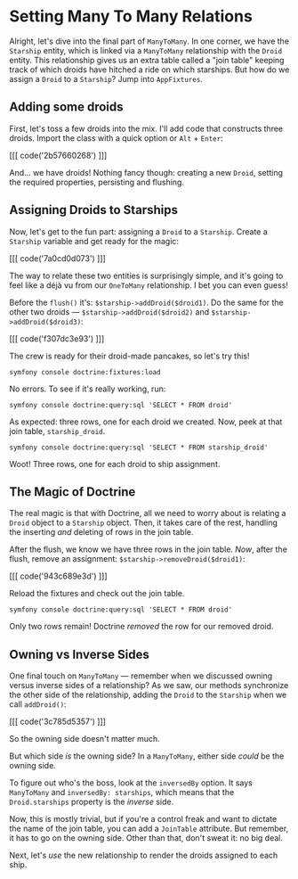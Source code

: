 # Setting Many To Many Relations

Alright, let's dive into the final part of `ManyToMany`. In one
corner, we have the `Starship` entity, which is linked via a
`ManyToMany` relationship with the `Droid` entity. This
relationship gives us an extra table called a "join table"
keeping track of which droids have hitched a ride on which starships. But
how do we assign a `Droid` to a `Starship`? Jump into `AppFixtures`.

## Adding some droids

First, let's toss a few droids into the mix. I'll add code that
constructs three droids. Import the class with a quick
option or `Alt` + `Enter`:

[[[ code('2b57660268') ]]]

And... we have droids! Nothing fancy though: creating a new
`Droid`, setting the required properties, persisting and flushing. 

## Assigning Droids to Starships

Now, let's get to the fun part: assigning a `Droid` to a `Starship`. Create
a `Starship` variable and get ready for the magic:

[[[ code('7a0cd0d073') ]]]

The way to relate these two entities is surprisingly simple, and it's going to feel
like a déjà vu from our `OneToMany` relationship. I bet you can even guess!

Before the `flush()` it's: `$starship->addDroid($droid1)`.
Do the same for the other two droids — `$starship->addDroid($droid2)` and
`$starship->addDroid($droid3)`:

[[[ code('f307dc3e93') ]]]

The crew is ready for their droid-made pancakes, so let's try this!

```terminal
symfony console doctrine:fixtures:load
```

No errors. To see if it's really working, run:

```terminal
symfony console doctrine:query:sql 'SELECT * FROM droid'
```

As expected: three rows, one for each droid we created.
Now, peek at that join table, `starship_droid`.

```terminal-silent
symfony console doctrine:query:sql 'SELECT * FROM starship_droid'
```

Woot! Three rows, one for each droid to ship assignment.

## The Magic of Doctrine

The real magic is that with Doctrine, all we need to worry about is
relating a `Droid` object to a `Starship` object. Then, it takes care
of the rest, handling the inserting *and* deleting of rows in the join table. 

After the flush, we know we have three rows in the join table.
*Now*, after the flush, remove an assignment:
`$starship->removeDroid($droid1)`:

[[[ code('943c689e3d') ]]]

Reload the fixtures and check out the join table.

```terminal-silent
symfony console doctrine:query:sql 'SELECT * FROM droid'
```

Only two rows remain! Doctrine *removed* the row for our removed droid. 

## Owning vs Inverse Sides

One final touch on `ManyToMany` — remember when we discussed owning
versus inverse sides of a relationship? As we saw, our methods synchronize
the other side of the relationship, adding the `Droid` to the `Starship`
when we call `addDroid()`:

[[[ code('3c785d5357') ]]]

So the owning side doesn't matter much.

But which side *is* the owning side? In a `ManyToMany`, either side
*could* be the owning side. 

To figure out who's the boss, look at the `inversedBy`
option. It says `ManyToMany` and `inversedBy: starships`, which means
that the `Droid.starships` property is the *inverse* side. 

Now, this is mostly trivial, but if you're a control freak and want to
dictate the name of the join table, you can add a `JoinTable` attribute.
But remember, it has to go on the owning side. Other than that, don't sweat
it: no big deal.

Next, let's *use* the new relationship to render the droids assigned to each ship.
